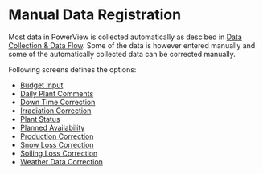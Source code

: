# Manual Data Registration

Most data in PowerView is collected automatically as descibed in [Data Collection & Data Flow](../../Data%20Collection%20&%20Data%20Flow/Data%20collection%20&%20Data%20Flow.md).
Some of the data is however entered manually and some of the automatically collected data can be corrected manually.

Following screens defines the options:
- [Budget Input](Budget%20Input/Budget%20Input.md)
- [Daily Plant Comments](Daily%20Plant%20Comments/Daily%20Plant%20Comments.md)
- [Down Time Correction](Down%20Time%20Correction/Down%20Time%20Correction.md)
- [Irradiation Correction](Irradiation%20Correction/Irradiation%20Correction.md)
- [Plant Status](Plant%20Status/Plant%20Status.md)
- [Planned Availability](Planned%20Availability/Planned%20Availability.md)
- [Production Correction](Production%20Correction/Production%20Correction.md)
- [Snow Loss Correction](Snow%20Loss%20Correction/Snow%20Loss%20Correction.md)
- [Soiling Loss Correction](Soiling%20Loss%20Correction/Soiling%20Loss%20Correction.md)
- [Weather Data Correction](Weather%20Data%20Correction/Weather%20Data%20Correction.md)
